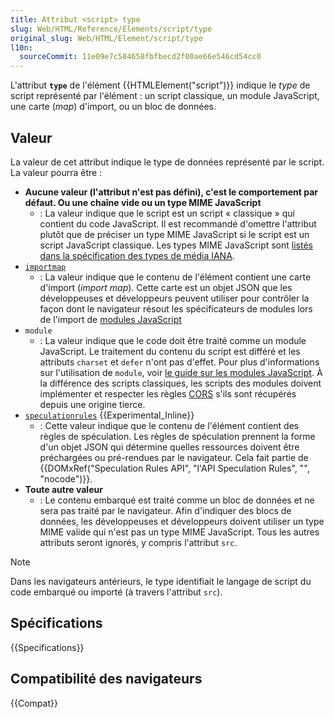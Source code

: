 ```yaml
---
title: Attribut <script> type
slug: Web/HTML/Reference/Elements/script/type
original_slug: Web/HTML/Element/script/type
l10n:
  sourceCommit: 11e09e7c584658fbfbecd2f00ae66e546cd54cc0
---
```


L'attribut **`type`** de l'élément {{HTMLElement("script")}} indique le _type_ de script représenté par l'élément&nbsp;: un script classique, un module JavaScript, une carte (<i lang="en">map</i>) d'import, ou un bloc de données.

## Valeur

La valeur de cet attribut indique le type de données représenté par le script. La valeur pourra être&nbsp;:

- **Aucune valeur (l'attribut n'est pas défini), c'est le comportement par défaut. Ou une chaîne vide ou un type MIME JavaScript**
  - : La valeur indique que le script est un script «&nbsp;classique&nbsp;» qui contient du code JavaScript. Il est recommandé d'omettre l'attribut plutôt que de préciser un type MIME JavaScript si le script est un script JavaScript classique. Les types MIME JavaScript sont [listés dans la spécification des types de média IANA](/fr/docs/Web/HTTP/Guides/MIME_types#textjavascript).
- [`importmap`](/fr/docs/Web/HTML/Reference/Elements/script/type/importmap)
  - : La valeur indique que le contenu de l'élément contient une carte d'import (<i lang="en">import map</i>). Cette carte est un objet JSON que les développeuses et développeurs peuvent utiliser pour contrôler la façon dont le navigateur résout les spécificateurs de modules lors de l'import de [modules JavaScript](/fr/docs/Web/JavaScript/Guide/Modules#importer_des_modules_avec_des_cartes_dimport)
- `module`
  - : La valeur indique que le code doit être traité comme un module JavaScript. Le traitement du contenu du script est différé et les attributs `charset` et `defer` n'ont pas d'effet. Pour plus d'informations sur l'utilisation de `module`, voir [le guide sur les modules JavaScript](/fr/docs/Web/JavaScript/Guide/Modules). À la différence des scripts classiques, les scripts des modules doivent implémenter et respecter les règles [CORS](/fr/docs/Web/HTTP/Guides/CORS) s'ils sont récupérés depuis une origine tierce.
- [`speculationrules`](/fr/docs/Web/HTML/Reference/Elements/script/type/speculationrules) {{Experimental_Inline}}
  - : Cette valeur indique que le contenu de l'élément contient des règles de spéculation.
    Les règles de spéculation prennent la forme d'un objet JSON qui détermine quelles ressources doivent être préchargées ou pré-rendues par le navigateur. Cela fait partie de {{DOMxRef("Speculation Rules API", "l'API Speculation Rules", "", "nocode")}}.
- **Toute autre valeur**
  - : Le contenu embarqué est traité comme un bloc de données et ne sera pas traité par le navigateur. Afin d'indiquer des blocs de données, les développeuses et développeurs doivent utiliser un type MIME valide qui n'est pas un type MIME JavaScript. Tous les autres attributs seront ignorés, y compris l'attribut `src`.

> [!NOTE]
> Dans les navigateurs antérieurs, le type identifiait le langage de script du code embarqué ou importé (à travers l'attribut `src`).

## Spécifications

{{Specifications}}

## Compatibilité des navigateurs

{{Compat}}

